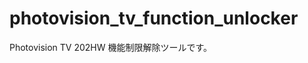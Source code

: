 photovision_tv_function_unlocker
================================

Photovision TV 202HW 機能制限解除ツールです。
